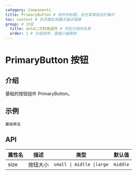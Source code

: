 ```yaml
---
category: Components
title: PrimaryButton # 组件的标题，会在菜单侧边栏展示
toc: content # 在页面右侧展示锚点链接
group: # 分组
  title: antd二次封装组件 # 所在分组的名称
  order: 1 # 分组排序，值越小越靠前
---
```


# PrimaryButton 按钮

## 介绍

基础的按钮组件 PrimaryButton。

## 示例

<code src="./demo/base.tsx">基础用法</code>

## API

| 属性名 | 描述     | 类型                      | 默认值   |
| ------ | -------- | ------------------------- | -------- |
| size   | 按钮大小 | `small \| midlle \|large` | `middle` |
